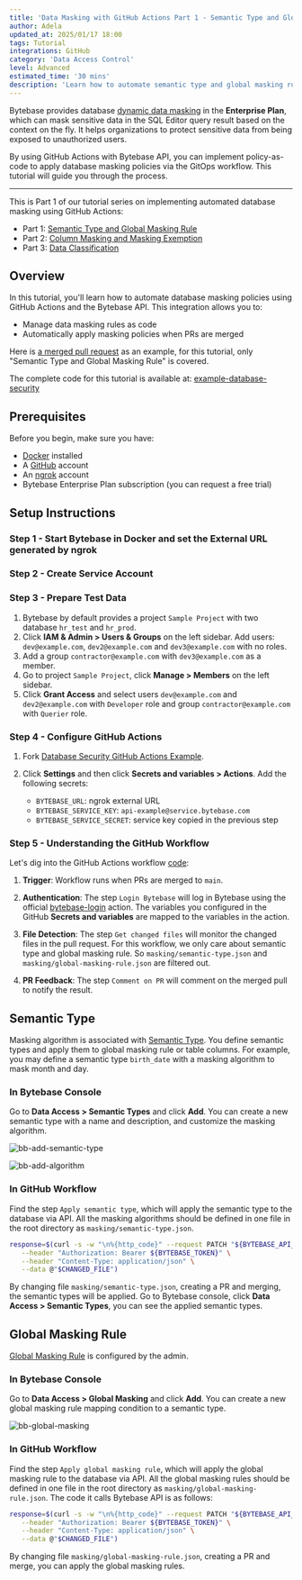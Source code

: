 ```yaml
---
title: 'Data Masking with GitHub Actions Part 1 - Semantic Type and Global Masking Rule'
author: Adela
updated_at: 2025/01/17 18:00
tags: Tutorial
integrations: GitHub
category: 'Data Access Control'
level: Advanced
estimated_time: '30 mins'
description: 'Learn how to automate semantic type and global masking rule using GitHub Actions and Bytebase API'
---
```


<IncludeBlock url="/docs/share/tutorials/api-preface"></IncludeBlock>

Bytebase provides database [dynamic data masking](/docs/security/data-masking/overview/) in the **Enterprise Plan**, which can mask sensitive data in the SQL Editor query result based on the context on the fly. It helps organizations to protect sensitive data from being exposed to unauthorized users.

By using GitHub Actions with Bytebase API, you can implement policy-as-code to apply database masking policies via the GitOps workflow. This tutorial will guide you through the process.

---

This is Part 1 of our tutorial series on implementing automated database masking using GitHub Actions:

- Part 1: [Semantic Type and Global Masking Rule](/docs/tutorials/github-action-data-masking-part1)
- Part 2: [Column Masking and Masking Exemption](/docs/tutorials/github-action-data-masking-part2)
- Part 3: [Data Classification](/docs/tutorials/github-action-data-masking-part3)

## Overview

In this tutorial, you'll learn how to automate database masking policies using GitHub Actions and the Bytebase API. This integration allows you to:

- Manage data masking rules as code
- Automatically apply masking policies when PRs are merged

Here is [a merged pull request](https://github.com/bytebase/example-database-security/pull/81) as an example, for this tutorial, only "Semantic Type and Global Masking Rule" is covered.

<HintBlock type="info">

The complete code for this tutorial is available at: [example-database-security](https://github.com/bytebase/example-database-security)

</HintBlock>

## Prerequisites

Before you begin, make sure you have:

- [Docker](https://www.docker.com/) installed
- A [GitHub](https://github.com/) account
- An [ngrok](http://ngrok.com/) account
- Bytebase Enterprise Plan subscription (you can request a free trial)

## Setup Instructions

### Step 1 - Start Bytebase in Docker and set the External URL generated by ngrok

<IncludeBlock url="/docs/get-started/install/vcs-with-ngrok"></IncludeBlock>

### Step 2 - Create Service Account

<IncludeBlock url="/docs/share/tutorials/create-service-account"></IncludeBlock>

### Step 3 - Prepare Test Data

1. Bytebase by default provides a project `Sample Project` with two database `hr_test` and `hr_prod`.
1. Click **IAM & Admin > Users & Groups** on the left sidebar. Add users: `dev@example.com`, `dev2@example.com` and `dev3@example.com` with no roles.
1. Add a group `contractor@example.com` with `dev3@example.com` as a member.
1. Go to project `Sample Project`, click **Manage > Members** on the left sidebar.
1. Click **Grant Access** and select users `dev@example.com` and `dev2@example.com` with `Developer` role and group `contractor@example.com` with `Querier` role.

### Step 4 - Configure GitHub Actions

1. Fork [Database Security GitHub Actions Example](https://github.com/bytebase/example-database-security).

1. Click **Settings** and then click **Secrets and variables > Actions**. Add the following secrets:

   - `BYTEBASE_URL`: ngrok external URL
   - `BYTEBASE_SERVICE_KEY`: `api-example@service.bytebase.com`
   - `BYTEBASE_SERVICE_SECRET`: service key copied in the previous step

### Step 5 - Understanding the GitHub Workflow

Let's dig into the GitHub Actions workflow [code](https://github.com/bytebase/example-database-security/blob/main/.github/workflows/1-bb-masking-semantic-type-global.yml):

1. **Trigger**: Workflow runs when PRs are merged to `main`.

1. **Authentication**: The step `Login Bytebase` will log in Bytebase using the official [bytebase-login](https://github.com/marketplace/actions/bytebase-login) action. The variables you configured in the GitHub **Secrets and variables** are mapped to the variables in the action.

1. **File Detection**: The step `Get changed files` will monitor the changed files in the pull request. For this workflow, we only care about semantic type and global masking rule. So `masking/semantic-type.json` and `masking/global-masking-rule.json` are filtered out.

1. **PR Feedback**: The step `Comment on PR` will comment on the merged pull to notify the result.

## Semantic Type

Masking algorithm is associated with [Semantic Type](/docs/security/data-masking/semantic-types/). You define semantic types and apply them to global masking rule or table columns. For example, you may define a semantic type `birth_date` with a masking algorithm to mask month and day.

### In Bytebase Console

Go to **Data Access > Semantic Types** and click **Add**. You can create a new semantic type with a name and description, and customize the masking algorithm.

![bb-add-semantic-type](/content/docs/tutorials/github-action-data-masking-part1/bb-add-semantic-type.webp)

![bb-add-algorithm](/content/docs/tutorials/github-action-data-masking-part1/bb-add-algorithm.webp)

### In GitHub Workflow

Find the step `Apply semantic type`, which will apply the semantic type to the database via API. All the masking algorithms should be defined in one file in the root directory as `masking/semantic-type.json`.

```bash
response=$(curl -s -w "\n%{http_code}" --request PATCH "${BYTEBASE_API_URL}/settings/bb.workspace.semantic-types?allow_missing=true" \
   --header "Authorization: Bearer ${BYTEBASE_TOKEN}" \
   --header "Content-Type: application/json" \
   --data @"$CHANGED_FILE")
```

By changing file `masking/semantic-type.json`, creating a PR and merging, the semantic types will be applied. Go to Bytebase console, click **Data Access > Semantic Types**, you can see the applied semantic types.

## Global Masking Rule

[Global Masking Rule](/docs/security/data-masking/global-masking-rule/) is configured by the admin.

### In Bytebase Console

Go to **Data Access > Global Masking** and click **Add**. You can create a new global masking rule mapping condition to a semantic type.

![bb-global-masking](/content/docs/tutorials/github-action-data-masking-part1/bb-global-masking.webp)

### In GitHub Workflow

Find the step `Apply global masking rule`, which will apply the global masking rule to the database via API. All the global masking rules should be defined in one file in the root directory as `masking/global-masking-rule.json`. The code it calls Bytebase API is as follows:

```bash
response=$(curl -s -w "\n%{http_code}" --request PATCH "${BYTEBASE_API_URL}/policies/masking_rule?allow_missing=true&update_mask=payload" \
   --header "Authorization: Bearer ${BYTEBASE_TOKEN}" \
   --header "Content-Type: application/json" \
   --data @"$CHANGED_FILE")
```

By changing file `masking/global-masking-rule.json`, creating a PR and merge, you can apply the global masking rules.

<DocLinkBlock url="/docs/tutorials/github-action-data-masking-part2" title="Next Step: Column Masking and Masking Exemption"></DocLinkBlock>
